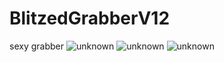 # BlitzedGrabberV12
sexy grabber 
![unknown](https://user-images.githubusercontent.com/107792605/174576138-f051ada4-2331-43b1-9ed8-0d344647584f.png)
![unknown](https://user-images.githubusercontent.com/107792605/174576152-3a509b0c-e49c-4152-b0bd-026c5b226ed5.png)
![unknown](https://user-images.githubusercontent.com/107792605/174576169-7319f72b-08b4-4b66-af56-4a5b7c2635de.png)

